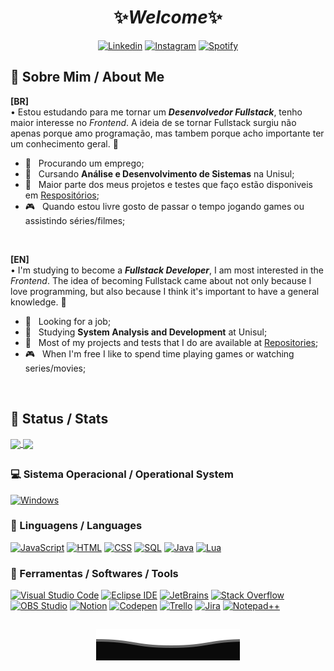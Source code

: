 <h1 align='center'>✨<i>Welcome</i>✨</h1>

<p align="center">
    <a href="https://www.linkedin.com/in/leonardo-basso-stefanello-1929aa218/"><img alt="Linkedin" src="https://img.shields.io/badge/Profile-Linkedin-informational?style=for-the-badge&logo=linkedin&color=blue"></a>
    <a href="https://www.instagram.com/leonardo_basstef/"><img alt="Instagram" src="https://img.shields.io/badge/Follow%20Me-Instagram-informational?style=for-the-badge&logo=instagram&color=orange"></a>
    <a href="https://open.spotify.com/user/nfud6djzz8ruqxpfcdp0ioafb?si=75864361e1014faa"><img alt="Spotify" src="https://img.shields.io/badge/My%20Style-Spotify-informational?style=for-the-badge&logo=spotify&color=brightgreen"></a>
</p>



<h2 align='left'>📌 Sobre Mim / About Me</h2>

**[BR]**
</br>
• Estou estudando para me tornar um _**Desenvolvedor Fullstack**_, tenho maior interesse no _Frontend_. A ideia de se tornar Fullstack surgiu não apenas porque amo programação, mas tambem porque acho importante ter um conhecimento geral. 🐶

- 🔭 &nbsp; Procurando um emprego;
- 🌱 &nbsp; Cursando **Análise e Desenvolvimento de Sistemas** na Unisul;
- 🔧 &nbsp; Maior parte dos meus projetos e testes que faço estão disponiveis em [Respositórios](https://github.com/leonardostefanello?tab=repositories);
- 🎮 &nbsp; Quando estou livre gosto de passar o tempo jogando games ou assistindo séries/filmes;
</br>

**[EN]**
</br>
• I'm studying to become a _**Fullstack Developer**_, I am most interested in the _Frontend_. The idea of becoming Fullstack came about not only because I love programming, but also because I think it's important to have a general knowledge. 🐶

- 🔭 &nbsp; Looking for a job;
- 🌱 &nbsp; Studying **System Analysis and Development** at Unisul;
- 🔧 &nbsp; Most of my projects and tests that I do are available at [Repositories](https://github.com/leonardostefanello?tab=repositories);
- 🎮 &nbsp; When I'm free I like to spend time playing games or watching series/movies;
</br>



<h2 align='left'>📑 Status / Stats</h2>
<p>
<a href="https://github.com/leonardostefanello/leonardostefanello">
  <img align="center" src="https://github-readme-stats.vercel.app/api?username=leonardostefanello&show_icons=true&line_height=27&count_private=true&theme=dracula&include_all_commits=true"/>
</a>
<a href="https://github.com/leonardostefanello/leonardostefanello">
  <img align="center" src="https://github-readme-stats.vercel.app/api/top-langs/?username=leonardostefanello&theme=dracula&langs_count=3" />
</a>
</p>



<h2 align='left'></h2>
<h3 align='left'>💻 Sistema Operacional / Operational System</h3>
<p aign="center">
    <a href="#"><img alt="Windows" src="https://img.shields.io/badge/Windows-0078D6.svg?logo=windows&logoColor=white"></a>
</p>

<h3 align='left'>🔌 Linguagens / Languages</h3>
<p aign="center">
    <a href="https://github.com/search?q=user%3Aleonardostefanello+language%3Ajavascript"><img alt="JavaScript" src="https://img.shields.io/badge/JavaScript-F7DF1E.svg?logo=javascript&logoColor=white"></a>
    <a href="https://github.com/search?q=user%3Aleonardostefanello+language%3Ahtml"><img alt="HTML" src="https://img.shields.io/badge/HTML-E34F26.svg?logo=html5&logoColor=white"></a>
    <a href="https://github.com/search?q=user%3Aleonardostefanello+language%3Acss"><img alt="CSS" src="https://img.shields.io/badge/CSS-1572B6.svg?logo=css3&logoColor=white"></a>
    <a href="https://github.com/search?q=user%3Aleonardostefanello+language%3Asql"><img alt="SQL" src="https://img.shields.io/badge/SQL-4479A1.svg?logo=mysql&logoColor=white"></a>
    <a href="https://github.com/search?q=user%3Aleonardostefanello+language%3Ajava"><img alt="Java" src="https://custom-icon-badges.herokuapp.com/badge/Java-007396.svg?logo=java&logoColor=white"></a>
    <a href="https://github.com/search?q=user%3Aleonardostefanello+language%3Alua"><img alt="Lua" src="https://img.shields.io/badge/Lua-2C2D72.svg?logo=lua&logoColor=white"></a>
 <!--
    <a href="https://github.com/search?q=user%3Aleonardostefanello+language%3Ajavascript"><img alt="Node.JS" src="https://img.shields.io/badge/Node.JS-339933.svg?logo=nodedotjs&logoColor=white"></a>
    <a href="https://github.com/search?q=user%3Aleonardostefanello+language%3Acpp"><img alt="C++" src="https://img.shields.io/badge/C++-00599C.svg?logo=cplusplus&logoColor=white"></a>
    <a href="https://github.com/search?q=user%3Aleonardostefanello+language%3Apython"><img alt="Python" src="https://img.shields.io/badge/Python-3776AB.svg?logo=python&logoColor=white"></a>
-->
</p>

<h3 align='left'>🧰 Ferramentas / Softwares / Tools</h3>
<p aign="center">
    <a href="#"><img alt="Visual Studio Code" src="https://img.shields.io/badge/Visual%20Studio%20Code-0078d7.svg?logo=visual-studio-code&logoColor=white"></a>
    <a href="#"><img alt="Eclipse IDE" src="https://img.shields.io/badge/Eclipse IDE-2C2255.svg?logo=eclipseide&logoColor=white"></a>
    <a href="#"><img alt="JetBrains" src="https://img.shields.io/badge/JetBrains-000000.svg?logo=jetbrains&logoColor=white"></a>
    <a href="#"><img alt="Stack Overflow" src="https://img.shields.io/badge/Stack%20Overflow-FE7A16?logo=stack-overflow&logoColor=white"></a>
    <a href="#"><img alt="OBS Studio" src="https://img.shields.io/badge/OBS%20Studio-302E31?logo=obs-studio&logoColor=white"></a>
    <a href="#"><img alt="Notion" src="https://img.shields.io/badge/Notion-000000.svg?logo=notion&logoColor=white"></a>
    <a href="#"><img alt="Codepen" src="https://img.shields.io/badge/Codepen-000000.svg?logo=codepen&logoColor=white"></a>
    <a href="#"><img alt="Trello" src="https://img.shields.io/badge/Trello-0052CC.svg?logo=trello&logoColor=white"></a>
    <a href="#"><img alt="Jira" src="https://img.shields.io/badge/Jira-0052CC.svg?logo=jira&logoColor=white"></a>
    <a href="#"><img alt="Notepad++" src="https://img.shields.io/badge/Notepad++-90E59A.svg?logo=notepadplusplus&logoColor=white"></a>
</p>



<h2 align='left'></h2>
<p align="center">
        <img src="https://raw.githubusercontent.com/leonardostefanello/leonardostefanello/main/svg/Final.svg" alt="Github Stats" />
</p>
